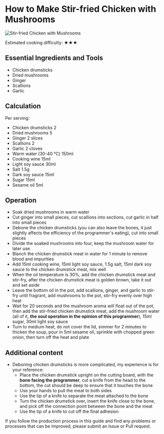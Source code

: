 # How to Make Stir-fried Chicken with Mushrooms

![Stir-fried Chicken with Mushrooms](./香菇滑鸡.jpg)

Estimated cooking difficulty: ★★★

## Essential Ingredients and Tools

- Chicken drumsticks
- Dried mushrooms
- Ginger
- Scallions
- Garlic

## Calculation

Per serving:

- Chicken drumsticks 2
- Dried mushrooms 5
- Ginger 2 slices
- Scallions 2
- Garlic 2 cloves
- Warm water (30-40 ℃) 150ml
- Cooking wine 15ml
- Light soy sauce 30ml
- Salt 1.5g
- Dark soy sauce 15ml
- Sugar 15ml
- Sesame oil 5ml

## Operation

- Soak dried mushrooms in warm water
- Cut ginger into small pieces, cut scallions into sections, cut garlic in half into small pieces
- Debone the chicken drumsticks (you can also leave the bones, it just slightly affects the efficiency of the programmer's eating), cut into small pieces
- Divide the soaked mushrooms into four, keep the mushroom water for later use
- Blanch the chicken drumstick meat in water for 1 minute to remove blood and impurities
- Add 15ml cooking wine, 15ml light soy sauce, 1.5g salt, 15ml dark soy sauce to the chicken drumstick meat, mix well
- When the oil temperature is 30%, add the chicken drumstick meat and stir-fry, after the chicken drumstick meat is golden brown, take it out and set aside
- Leave the bottom oil in the pot, add scallions, ginger, and garlic to stir-fry until fragrant, add mushrooms to the pot, stir-fry evenly over high heat
- Wait for 20 seconds and the mushroom aroma will float out of the pot, then add the stir-fried chicken drumstick meat, add the mushroom water (all of it, **the soul operation in the opinion of this programmer**), 15ml sugar, 30ml light soy sauce
- Turn to medium heat, do not cover the lid, simmer for 2 minutes to thicken the soup, pour in 5ml sesame oil, sprinkle with chopped green onion, then turn off the heat and plate

## Additional content

- Deboning chicken drumsticks is more complicated, my experience is for your reference:
  - Place the chicken drumstick upright on the cutting board, with the **bone facing the programmer**, cut a knife from the head to the bottom, the cut should be deep to ensure that it touches the bone
  - Use your hands to pull the meat to both sides
  - Use the tip of a knife to separate the meat attached to the bone
  - Turn the chicken drumstick over, insert the knife close to the bone, and pick off the connection point between the bone and the meat
  - Use the tip of a knife to cut off the final adhesion

If you follow the production process in this guide and find any problems or processes that can be improved, please submit an Issue or Pull request.
